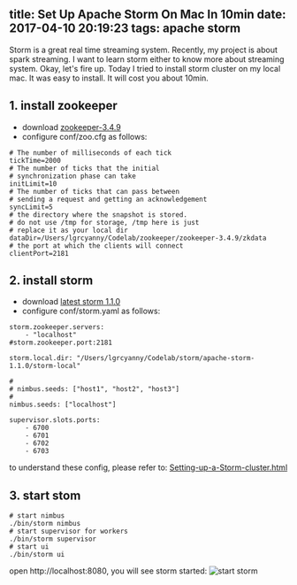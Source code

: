 title: Set Up Apache Storm On Mac In 10min
date: 2017-04-10 20:19:23
tags: apache storm
---

Storm is a great real time streaming system. Recently, my project is about spark streaming. I want to learn storm either to know more about streaming system. Okay, let's fire up.
Today I tried to install storm cluster on my local mac.
It was easy to install. It will cost you about 10min.

<!--more-->

## 1. install zookeeper

- download [zookeeper-3.4.9](http://www.apache.org/dyn/closer.cgi/zookeeper/)
- configure conf/zoo.cfg as follows:

```shell
# The number of milliseconds of each tick
tickTime=2000
# The number of ticks that the initial
# synchronization phase can take
initLimit=10
# The number of ticks that can pass between
# sending a request and getting an acknowledgement
syncLimit=5
# the directory where the snapshot is stored.
# do not use /tmp for storage, /tmp here is just
# replace it as your local dir
dataDir=/Users/lgrcyanny/Codelab/zookeeper/zookeeper-3.4.9/zkdata
# the port at which the clients will connect
clientPort=2181
```

## 2. install storm

- download [latest storm 1.1.0](http://storm.apache.org/downloads.html)
- configure conf/storm.yaml as follows:

```shell
storm.zookeeper.servers:
    - "localhost"
#storm.zookeeper.port:2181

storm.local.dir: "/Users/lgrcyanny/Codelab/storm/apache-storm-1.1.0/storm-local"

#
# nimbus.seeds: ["host1", "host2", "host3"]
#
nimbus.seeds: ["localhost"]

supervisor.slots.ports:
    - 6700
    - 6701
    - 6702
    - 6703
```

to understand these config, please refer to: [Setting-up-a-Storm-cluster.html](http://storm.apache.org/releases/1.1.0/Setting-up-a-Storm-cluster.html)

## 3. start stom
```shell
# start nimbus
./bin/storm nimbus
# start supervisor for workers
./bin/storm supervisor
# start ui
./bin/storm ui
```
open http://localhost:8080, you will see storm started:
![start storm](http://wx1.sinaimg.cn/large/761b7938ly1fehv2miunpj21kw0ps0we.jpg)

